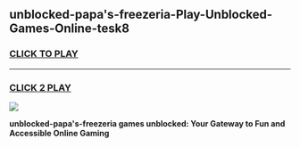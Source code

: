 
## unblocked-papa's-freezeria-Play-Unblocked-Games-Online-tesk8
<h3>
<a href="https://premium76.site?title=unblocked-papa's-freezeria&ref=25A">CLICK TO PLAY</a></h3>
<hr>

<h3>
<a href="https://premium76.site?title=unblocked-papa's-freezeria&ref=25A">CLICK 2 PLAY</a>
  
</h3>

<a href="https://premium76.site?title=unblocked-papa's-freezeria&ref=25A"><img src="https://clearcache.store/games.png"></a>


**unblocked-papa's-freezeria games unblocked: Your Gateway to Fun and Accessible Online Gaming**
